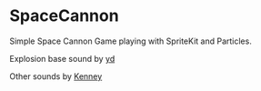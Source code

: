 SpaceCannon
===========

Simple Space Cannon Game playing with SpriteKit and Particles.

Explosion base sound by [yd](http://opengameart.org/content/platformer-sounds-terminal-interaction-door-shots-bang-and-footsteps)

Other sounds by [Kenney](http://opengameart.org/content/63-digital-sound-effects-lasers-phasers-space-etc)